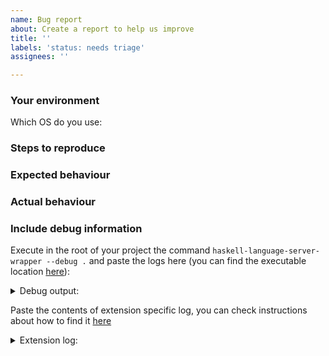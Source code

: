 ```yaml
---
name: Bug report
about: Create a report to help us improve
title: ''
labels: 'status: needs triage'
assignees: ''

---
```


<!--
Before opening an issue, please take a look at the [troubleshooting guide](https://github.com/haskell/vscode-haskell#troubleshooting). This explains some common issues and will also help you to find the information that the issue template asks for.

When filing an issue, please fill out as much of the information below as you can. This helps us to debug your issue, but is not required!
-->

### Your environment

Which OS do you use:
<!-- Windows, MacOS, Ubuntu, ArchLinux, etc... -->

### Steps to reproduce
<!-- Tell us how to reproduce this issue, including screenshots if you think they can be useful -->

### Expected behaviour
<!-- Tell us what should happen. -->

### Actual behaviour
<!-- Tell us what happens instead. -->

### Include debug information
Execute in the root of your project the command `haskell-language-server-wrapper --debug .` and paste the logs here (you can find the executable location [here](https://github.com/haskell/vscode-haskell#downloaded-binaries)):

<details>
<summary>
Debug output:
</summary>

```
<paste your logs here>
```
</details>

Paste the contents of extension specific log, you can check instructions about how to find it [here](https://github.com/haskell/vscode-haskell#troubleshooting)

<details>
<summary>
Extension log:
</summary>

```
<paste your logs here>
```
</details>
